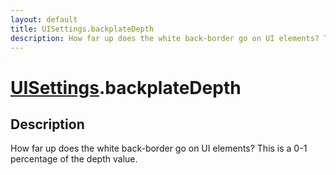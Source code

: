 ```yaml
---
layout: default
title: UISettings.backplateDepth
description: How far up does the white back-border go on UI elements? This is a 0-1 percentage of the depth value.
---
```

# [UISettings]({{site.url}}/Pages/Reference/UISettings.html).backplateDepth

## Description
How far up does the white back-border go on UI elements?
This is a 0-1 percentage of the depth value.

